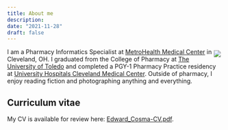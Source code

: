```yaml
---
title: About me
description: 
date: "2021-11-28"
draft: false
---
```

<img src="/img/eddie.png" style="float: right; margin: 5px;">I am a Pharmacy Informatics Specialist at [MetroHealth Medical Center](https://www.metrohealth.org) in Cleveland,&nbsp;OH. I graduated from the College of Pharmacy at [The University of Toledo](http://www.utoledo.edu) and completed a PGY-1 Pharmacy Practice residency at [University Hospitals Cleveland Medical Center](http://www.uhhospitals.org). Outside of pharmacy, I enjoy reading fiction and photographing anything and everything.

## Curriculum vitae
My CV is available for review here: [Edward_Cosma-CV.pdf](/doc/Edward_Cosma-CV.pdf).